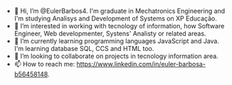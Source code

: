 - 👋 Hi, I’m @EulerBarbos4. I'm graduate in Mechatronics Engineering and I'm studying Analisys and Development of Systems on XP Educação. 
- 👀 I’m interested in working with tecnology of information, how Software Engineer, Web developmenter, Systens' Analisty or related areas. 
- 🌱 I’m currently learning programming languages JavaScript and Java. I'm learning database SQL, CCS and HTML too. 
- 💞️ I’m looking to collaborate on projects in tecnology information area. 
- 📫 How to reach me: https://www.linkedin.com/in/euler-barbosa-b56458148. 

<!---
EulerBarbos4/EulerBarbos4 is a ✨ special ✨ repository because its `README.md` (this file) appears on your GitHub profile.
You can click the Preview link to take a look at your changes.
--->
